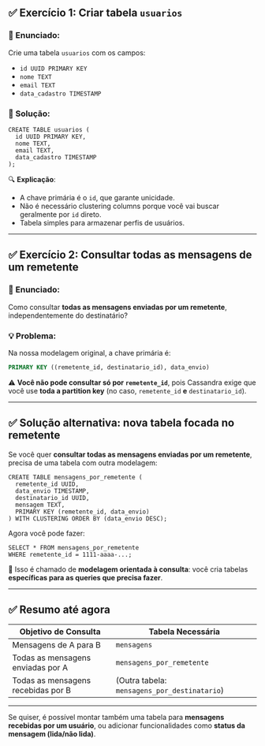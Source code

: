 ## ✅ **Exercício 1: Criar tabela `usuarios`**

### 📌 Enunciado:

Crie uma tabela `usuarios` com os campos:

* `id UUID PRIMARY KEY`
* `nome TEXT`
* `email TEXT`
* `data_cadastro TIMESTAMP`

### 🧩 Solução:

```cql
CREATE TABLE usuarios (
  id UUID PRIMARY KEY,
  nome TEXT,
  email TEXT,
  data_cadastro TIMESTAMP
);
```

🔍 **Explicação**:

* A chave primária é o `id`, que garante unicidade.
* Não é necessário clustering columns porque você vai buscar geralmente por `id` direto.
* Tabela simples para armazenar perfis de usuários.

---

## ✅ **Exercício 2: Consultar todas as mensagens de um remetente**

### 📌 Enunciado:

Como consultar **todas as mensagens enviadas por um remetente**, independentemente do destinatário?

### 💡 Problema:

Na nossa modelagem original, a chave primária é:

```sql
PRIMARY KEY ((remetente_id, destinatario_id), data_envio)
```

⚠️ **Você não pode consultar só por `remetente_id`**, pois Cassandra exige que você use **toda a partition key** (no caso, `remetente_id` **e** `destinatario_id`).

---

## ✅ Solução alternativa: nova tabela focada no remetente

Se você quer **consultar todas as mensagens enviadas por um remetente**, precisa de uma tabela com outra modelagem:

```cql
CREATE TABLE mensagens_por_remetente (
  remetente_id UUID,
  data_envio TIMESTAMP,
  destinatario_id UUID,
  mensagem TEXT,
  PRIMARY KEY (remetente_id, data_envio)
) WITH CLUSTERING ORDER BY (data_envio DESC);
```

Agora você pode fazer:

```cql
SELECT * FROM mensagens_por_remetente
WHERE remetente_id = 1111-aaaa-...;
```

🔁 Isso é chamado de **modelagem orientada à consulta**: você cria tabelas **específicas para as queries que precisa fazer**.

---

## ✅ Resumo até agora

| Objetivo de Consulta               | Tabela Necessária                            |
| ---------------------------------- | -------------------------------------------- |
| Mensagens de A para B              | `mensagens`                                  |
| Todas as mensagens enviadas por A  | `mensagens_por_remetente`                    |
| Todas as mensagens recebidas por B | (Outra tabela: `mensagens_por_destinatario`) |

---

Se quiser, é possível montar também uma tabela para **mensagens recebidas por um usuário**, ou adicionar funcionalidades como **status da mensagem (lida/não lida)**.
